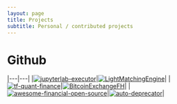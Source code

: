 ```yaml
---
layout: page
title: Projects
subtitle: Personal / contributed projects
---
```


# Github

|---|---|
|[![jupyterlab-executor](https://github-readme-stats.vercel.app/api/pin/?username=gavincyi&repo=jupyterlab-executor)](https://github.com/gavincyi/jupyterlab-executor)|[![LightMatchingEngine](https://github-readme-stats.vercel.app/api/pin/?username=gavincyi&repo=LightMatchingEngine)](https://github.com/gavincyi/LightMatchingEngine)|
|[![tf-quant-finance](https://github-readme-stats.vercel.app/api/pin/?username=google&repo=tf-quant-finance)](https://github.com/google/tf-quant-finance)|[![BitcoinExchangeFH](https://github-readme-stats.vercel.app/api/pin/?username=BitcoinExchangeFH&repo=BitcoinExchangeFH)](https://github.com/BitcoinExchangeFH/BitcoinExchangeFH)|
|[![awesome-financial-open-source](https://github-readme-stats.vercel.app/api/pin/?username=gavincyi&repo=awesome-financial-open-source)](https://github.com/gavincyi/awesome-financial-open-source)|[![auto-deprecator](https://github-readme-stats.vercel.app/api/pin/?username=auto-deprecator&repo=auto-deprecator)](https://github.com/auto-deprecator/auto-deprecator)|